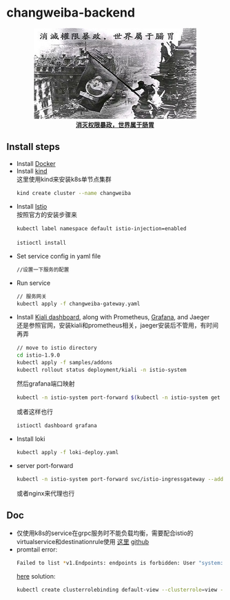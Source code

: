 # changweiba-backend
<p align="center">
  <img src="https://github.com/shenjing023/changweiba-backend/blob/master/logo.jpg"/>
  <br><strong><a href="https://github.com/shenjing023/changweiba-backend" target="_blank">消灭权限暴政，世界属于肠胃</a></strong>
</p>

## Install steps

  -  Install [Docker](https://www.docker.com/)   
  -  Install [kind](https://kind.sigs.k8s.io/)   
     这里使用kind来安装k8s单节点集群 
     ```bash
     kind create cluster --name changweiba
     ```
  -  Install [Istio](https://istio.io/latest/)   
     按照官方的安装步骤来
     ```bash
     kubectl label namespace default istio-injection=enabled
     
     istioctl install
     ```
  -  Set service config in yaml file
     ```bash
     //设置一下服务的配置
     ```
  -  Run service   
     ```bash
     // 服务网关
     kubectl apply -f changweiba-gateway.yaml
     ``` 
  -  Install [Kiali dashboard](https://istio.io/latest/docs/setup/getting-started/#dashboard), along with Prometheus, [Grafana](https://istio.io/latest/docs/tasks/observability/metrics/using-istio-dashboard/), and Jaeger   
     还是参照官网，安装kiali和prometheus相关，jaeger安装后不管用，有时间再弄
     ```bash
     // move to istio directory
     cd istio-1.9.0
     kubectl apply -f samples/addons
     kubectl rollout status deployment/kiali -n istio-system
     ```
     然后grafana端口映射
     ```bash
     kubectl -n istio-system port-forward $(kubectl -n istio-system get pod -l app=grafana -o jsonpath='{.items[0].metadata.name}') 3000:3000
     ```
     或者这样也行
     ```bash
     istioctl dashboard grafana
     ```
  -  Install loki
     ```bash
     kubectl apply -f loki-deploy.yaml
     ```
  -  server port-forward
     ```bash
     kubectl -n istio-system port-forward svc/istio-ingressgateway --address 0.0.0.0 8080:80 
     ```
     或者nginx来代理也行
      

## Doc

  - 仅使用k8s的service在grpc服务时不能负载均衡，需要配合istio的virtualservice和destinationrule使用 [这里](https://medium.com/getamis/istio-%E5%9F%BA%E7%A4%8E-grpc-%E8%B2%A0%E8%BC%89%E5%9D%87%E8%A1%A1-d4be0d49ee07) [github](https://github.com/alanchchen/grpc-lb-istio)
  - promtail error:
    ```bash
    Failed to list *v1.Endpoints: endpoints is forbidden: User "system:serviceaccount:istio-system:default" cannot list resource "endpoints" in API group "" in the namespace "default"
    ```
    [here](https://github.com/prometheus-operator/prometheus-operator/issues/2155#issuecomment-441002864)
    solution:
    ```bash
    kubectl create clusterrolebinding default-view --clusterrole=view --serviceaccount=istio-system:default
    ```
